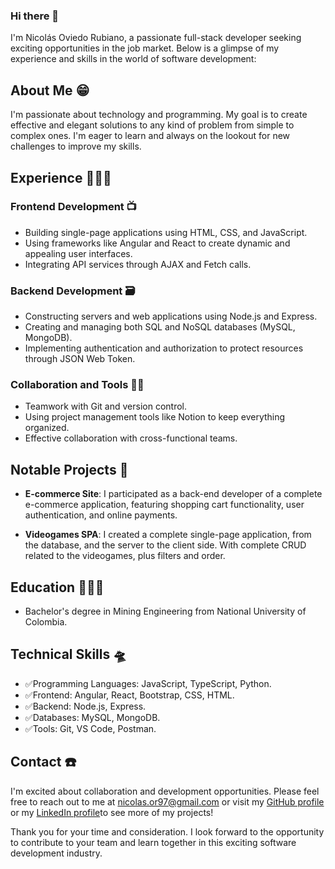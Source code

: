 ### Hi there 👋
I'm Nicolás Oviedo Rubiano, a passionate full-stack developer seeking exciting opportunities in the job market. Below is a glimpse of my experience and skills in the world of software development:

## About Me 😁

I'm passionate about technology and programming. My goal is to create effective and elegant solutions to any kind of problem from simple to complex ones. I'm eager to learn and always on the lookout for new challenges to improve my skills.

## Experience 👷🏽‍♂️

### Frontend Development 📺
- Building single-page applications using HTML, CSS, and JavaScript.
- Using frameworks like Angular and React to create dynamic and appealing user interfaces.
- Integrating API services through AJAX and Fetch calls.

### Backend Development 🗃️
- Constructing servers and web applications using Node.js and Express.
- Creating and managing both SQL and NoSQL databases (MySQL, MongoDB).
- Implementing authentication and authorization to protect resources through JSON Web Token.

### Collaboration and Tools ✍🏽
- Teamwork with Git and version control.
- Using project management tools like Notion to keep everything organized.
- Effective collaboration with cross-functional teams.

## Notable Projects 🚀

- **E-commerce Site**: I participated as a back-end developer of a complete e-commerce application, featuring shopping cart functionality, user authentication, and online payments.

- **Videogames SPA**: I created a complete single-page application, from the database, and the server to the client side. With complete CRUD related to the videogames, plus filters and order.

## Education 👨🏽‍🎓

- Bachelor's degree in Mining Engineering from National University of Colombia.

## Technical Skills 🛸

- ✅Programming Languages: JavaScript, TypeScript, Python.
- ✅Frontend: Angular, React, Bootstrap, CSS, HTML.
- ✅Backend: Node.js, Express.
- ✅Databases: MySQL, MongoDB.
- ✅Tools: Git, VS Code, Postman.

## Contact ☎️

I'm excited about collaboration and development opportunities. Please feel free to reach out to me at nicolas.or97@gmail.com or visit my [GitHub profile](https://github.com/NicolasOviedoRubiano) or my [LinkedIn profile](https://www.linkedin.com/in/nicolas-enrique-oviedo-rubiano-4122271bb/)to see more of my projects!

Thank you for your time and consideration. I look forward to the opportunity to contribute to your team and learn together in this exciting software development industry.
